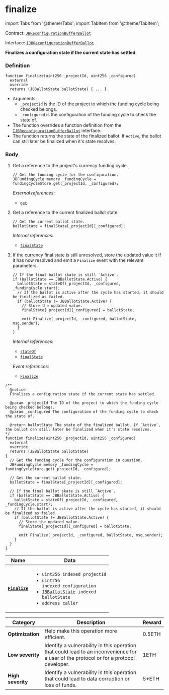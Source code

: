 # finalize

import Tabs from '@theme/Tabs';
import TabItem from '@theme/TabItem';

Contract: [`JBReconfigurationBufferBallot`](/api/contracts/or-ballots/jbreconfigurationbufferballot)

Interface: [`IJBReconfigurationBufferBallot`](/api/contracts/interfaces/ijbreconfigurationbufferballot)

<Tabs>
<TabItem value="Step by step" label="Step by step">

**Finalizes a configuration state if the current state has settled.**

### Definition

```
function finalize(uint256 _projectId, uint256 _configured)
  external
  override
  returns (JBBallotState ballotState) { ... }
```

* Arguments:
  * `_projectId` is the ID of the project to which the funding cycle being checked belongs.
  * `_configured` is the configuration of the funding cycle to check the state of.
* The function overrides a function definition from the [`IJBReconfigurationBufferBallot`](/api/contracts/interfaces/ijbreconfigurationbufferballot) interface.
* The function returns the state of the finalized ballot. If `Active`, the ballot can still later be finalized when it's state resolves.

### Body

1.  Get a reference to the project's currency funding cycle.

    ```
    // Get the funding cycle for the configuration.
    JBFundingCycle memory _fundingCycle = fundingCycleStore.get(_projectId, _configured);
    ```

    _External references:_

    * [`get`](/api/contracts/jbfundingcyclestore/read/get.md)

2.  Get a reference to the current finalized ballot state.

    ```
    // Get the current ballot state.
    ballotState = finalState[_projectId][_configured];
    ```

    _Internal references:_

    * [`finalState`](/api/contracts/or-ballots/jbreconfigurationbufferballot/properties/finalstate.md)

3.  If the currency final state is still unresolved, store the updated value it if it has now resolved and emit a `Finalize` event with the relevant parameters.

    ```
    // If the final ballot skate is still `Active`.
    if (ballotState == JBBallotState.Active) {
      ballotState = stateOf(_projectId, _configured, _fundingCycle.start);
      // If the ballot is active after the cycle has started, it should be finalized as failed.
      if (ballotState != JBBallotState.Active) {
        // Store the updated value.
        finalState[_projectId][_configured] = ballotState;

        emit Finalize(_projectId, _configured, ballotState, msg.sender);
      }
    }
    ```

    _Internal references:_

    * [`stateOf`](/api/contracts/or-ballots/jbreconfigurationbufferballot/read/stateof.md)
    * [`finalState`](/api/contracts/or-ballots/jbreconfigurationbufferballot/properties/finalstate.md)

    _Event references:_

    * [`Finalize`](/api/contracts/or-ballots/jbreconfigurationbufferballot/events/finalize.md)

</TabItem>

<TabItem value="Code" label="Code">

```
/**
  @notice 
  Finalizes a configuration state if the current state has settled.

  @param _projectId The ID of the project to which the funding cycle being checked belongs.
  @param _configured The configuration of the funding cycle to check the state of.

  @return ballotState The state of the finalized ballot. If `Active`, the ballot can still later be finalized when it's state resolves.
*/
function finalize(uint256 _projectId, uint256 _configured)
  external
  override
  returns (JBBallotState ballotState)
{
  // Get the funding cycle for the configuration in question.
  JBFundingCycle memory _fundingCycle = fundingCycleStore.get(_projectId, _configured);

  // Get the current ballot state.
  ballotState = finalState[_projectId][_configured];

  // If the final ballot skate is still `Active`.
  if (ballotState == JBBallotState.Active) {
    ballotState = stateOf(_projectId, _configured, _fundingCycle.start);
    // If the ballot is active after the cycle has started, it should be finalized as failed.
    if (ballotState != JBBallotState.Active) {
      // Store the updated value.
      finalState[_projectId][_configured] = ballotState;

      emit Finalize(_projectId, _configured, ballotState, msg.sender);
    }
  }
}
```

</TabItem>

<TabItem value="Events" label="Events">

| Name                                  | Data                                                                                                                                                                                                                                                                                           |
| ------------------------------------- | ---------------------------------------------------------------------------------------------------------------------------------------------------------------------------------------------------------------------------------------------------------------------------------------------- |
| [**`Finalize`**](/api/contracts/or-ballots/jbreconfigurationbufferballot/events/finalize.md) | <ul><li><code>uint256 indexed projectId</code></li><li><code>uint256 indexed configuration</code></li><li><code>[JBBallotState](/api/enums/jbballotstate.md) indexed ballotState</code></li><li><code>address caller</code></li></ul> |

</TabItem>

<TabItem value="Bug bounty" label="Bug bounty">

| Category          | Description                                                                                                                            | Reward |
| ----------------- | -------------------------------------------------------------------------------------------------------------------------------------- | ------ |
| **Optimization**  | Help make this operation more efficient.                                                                                               | 0.5ETH |
| **Low severity**  | Identify a vulnerability in this operation that could lead to an inconvenience for a user of the protocol or for a protocol developer. | 1ETH   |
| **High severity** | Identify a vulnerability in this operation that could lead to data corruption or loss of funds.                                        | 5+ETH  |

</TabItem>
</Tabs>
